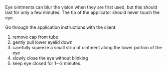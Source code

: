 Eye ointments can blur the vision when they are first used, but this should last for only a few minutes. The tip of the applicator should never touch the eye.

Go through the application instructions with the client:

1. remove cap from tube
2. gently pull lower eyelid down
3. carefully squeeze a small strip of ointment along the lower portion of the eye
4. slowly close the eye without blinking
5. keep eye closed for 1--2 minutes.
